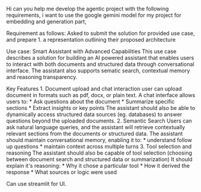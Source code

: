 Hi can you help me develop the agentic project with the following requirements,
i want to use the google gemini model for my project for embedding and generation part, 

Requirement as follows:
Asked to submit the solution for provided use case, and prepare
    1. a representation outlining their proposed architecture

Use case:  Smart Assistant with Advanced Capabilities 
This use case describes a solution for building an AI powered assistant that enables users to interact with both documents and structured data through conversational interface. The assistant also supports sematic search, contextual memory and reasoning transparency.

Key Features
    1. Document upload and chat interaction
    user can upload document in formats such as pdf, docx, or plain text.
    A chat interface allows users to:
        * Ask questions about the document
        * Summarize specific sections
        * Extract insights or key points
    The assistant should also be able to dynamically access structured data sources (eg. databases) to answer questions beyond the uploaded documents.
    2. Semantic Search
    Users can ask natural language queries, and the assistant will retrieve contextually relevant sections from the documents or structured data.
    The assistant should maintain conversational memory, enabling it to:
        * understand follow up questions
        * maintain context across multiple turns
    3. Tool selection and reasoning
    The assistant should also be capable of tool selection (choosing between document search and structured data or summarization)
    It should explain it's reasoning:
        * Why it chose a particular tool
        * How it derived the response
        * What sources or logic were used

Can use streamlit for UI.